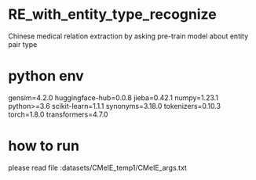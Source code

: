 # RE_with_entity_type_recognize
Chinese medical relation extraction by asking pre-train model about entity pair type

# python env
gensim=4.2.0
huggingface-hub=0.0.8
jieba=0.42.1
numpy=1.23.1
python>=3.6
scikit-learn=1.1.1
synonyms=3.18.0
tokenizers=0.10.3
torch=1.8.0
transformers=4.7.0

# how to run
please read file :datasets/CMeIE_temp1/CMeIE_args.txt
